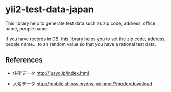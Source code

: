 # yii2-test-data-japan

This library help to generate test data such as zip code, address, office name, people name.

If you have records in DB, this library helps you to set the zip code, address, people name... to an random value so that you have a rational test data.

## References

* 住所データ
http://jusyo.jp/index.html

* 人名データ
http://mobile.shinsv.mydns.jp/jinmei/?mode=download